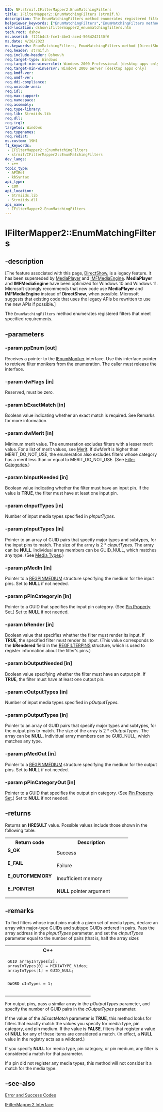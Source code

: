 ```yaml
---
UID: NF:strmif.IFilterMapper2.EnumMatchingFilters
title: IFilterMapper2::EnumMatchingFilters (strmif.h)
description: The EnumMatchingFilters method enumerates registered filters that meet specified requirements.
helpviewer_keywords: ["EnumMatchingFilters","EnumMatchingFilters method [DirectShow]","EnumMatchingFilters method [DirectShow]","IFilterMapper2 interface","IFilterMapper2 interface [DirectShow]","EnumMatchingFilters method","IFilterMapper2.EnumMatchingFilters","IFilterMapper2::EnumMatchingFilters","IFilterMapper2EnumMatchingFilters","dshow.ifiltermapper2_enummatchingfilters","strmif/IFilterMapper2::EnumMatchingFilters"]
old-location: dshow\ifiltermapper2_enummatchingfilters.htm
tech.root: dshow
ms.assetid: f121b4c3-fce1-4be3-ace4-5084242130f6
ms.date: 4/26/2023
ms.keywords: EnumMatchingFilters, EnumMatchingFilters method [DirectShow], EnumMatchingFilters method [DirectShow],IFilterMapper2 interface, IFilterMapper2 interface [DirectShow],EnumMatchingFilters method, IFilterMapper2.EnumMatchingFilters, IFilterMapper2::EnumMatchingFilters, IFilterMapper2EnumMatchingFilters, dshow.ifiltermapper2_enummatchingfilters, strmif/IFilterMapper2::EnumMatchingFilters
req.header: strmif.h
req.include-header: Dshow.h
req.target-type: Windows
req.target-min-winverclnt: Windows 2000 Professional [desktop apps only]
req.target-min-winversvr: Windows 2000 Server [desktop apps only]
req.kmdf-ver: 
req.umdf-ver: 
req.ddi-compliance: 
req.unicode-ansi: 
req.idl: 
req.max-support: 
req.namespace: 
req.assembly: 
req.type-library: 
req.lib: Strmiids.lib
req.dll: 
req.irql: 
targetos: Windows
req.typenames: 
req.redist: 
ms.custom: 19H1
f1_keywords:
 - IFilterMapper2::EnumMatchingFilters
 - strmif/IFilterMapper2::EnumMatchingFilters
dev_langs:
 - c++
topic_type:
 - APIRef
 - kbSyntax
api_type:
 - COM
api_location:
 - Strmiids.lib
 - Strmiids.dll
api_name:
 - IFilterMapper2.EnumMatchingFilters
---
```


# IFilterMapper2::EnumMatchingFilters


## -description

\[The feature associated with this page, [DirectShow](/windows/win32/directshow/directshow), is a legacy feature. It has been superseded by [MediaPlayer](/uwp/api/Windows.Media.Playback.MediaPlayer) and [IMFMediaEngine](/windows/win32/api/mfmediaengine/nn-mfmediaengine-imfmediaengine). **MediaPlayer** and **IMFMediaEngine** have been optimized for Windows 10 and Windows 11. Microsoft strongly recommends that new code use **MediaPlayer** and **IMFMediaEngine** instead of **DirectShow**, when possible. Microsoft suggests that existing code that uses the legacy APIs be rewritten to use the new APIs if possible.\]

The <code>EnumMatchingFilters</code> method enumerates registered filters that meet specified requirements.

## -parameters

### -param ppEnum [out]

Receives a pointer to the <a href="/windows/desktop/api/objidl/nn-objidl-ienummoniker">IEnumMoniker</a> interface. Use this interface pointer to retrieve filter monikers from the enumeration. The caller must release the interface.

### -param dwFlags [in]

Reserved, must be zero.

### -param bExactMatch [in]

Boolean value indicating whether an exact match is required. See Remarks for more information.

### -param dwMerit [in]

Minimum merit value. The enumeration excludes filters with a lesser merit value. For a list of merit values, see <a href="/windows/desktop/DirectShow/merit">Merit</a>. If <i>dwMerit</i> is higher than MERIT_DO_NOT_USE, the enumeration also excludes filters whose category has a merit less than or equal to MERIT_DO_NOT_USE. (See <a href="/windows/desktop/DirectShow/filter-categories">Filter Categories</a>.)

### -param bInputNeeded [in]

Boolean value indicating whether the filter must have an input pin. If the value is <b>TRUE</b>, the filter must have at least one input pin.

### -param cInputTypes [in]

Number of input media types specified in <i>pInputTypes</i>.

### -param pInputTypes [in]

Pointer to an array of GUID pairs that specify major types and subtypes, for the input pins to match. The size of the array is 2 * <i>cInputTypes</i>. The array can be <b>NULL</b>. Individual array members can be GUID_NULL, which matches any type. (See <a href="/windows/desktop/DirectShow/media-types">Media Types</a>.)

### -param pMedIn [in]

Pointer to a <a href="/windows/desktop/api/strmif/ns-strmif-regpinmedium">REGPINMEDIUM</a> structure specifying the medium for the input pins. Set to <b>NULL</b> if not needed.

### -param pPinCategoryIn [in]

Pointer to a GUID that specifies the input pin category. (See <a href="/windows/desktop/DirectShow/pin-property-set">Pin Property Set</a>.) Set to <b>NULL</b> if not needed.

### -param bRender [in]

Boolean value that specifies whether the filter must render its input. If <b>TRUE</b>, the specified filter must render its input. (This value corresponds to the <b>bRendered</b> field in the <a href="/windows/desktop/api/strmif/ns-strmif-regfilterpins">REGFILTERPINS</a> structure, which is used to register information about the filter's pins.)

### -param bOutputNeeded [in]

Boolean value specifying whether the filter must have an output pin. If <b>TRUE</b>, the filter must have at least one output pin.

### -param cOutputTypes [in]

Number of input media types specified in <i>pOutputTypes</i>.

### -param pOutputTypes [in]

Pointer to an array of GUID pairs that specify major types and subtypes, for the output pins to match. The size of the array is 2 * <i>cOutputTypes</i>. The array can be <b>NULL</b>. Individual array members can be GUID_NULL, which matches any type.

### -param pMedOut [in]

Pointer to a <a href="/windows/desktop/api/strmif/ns-strmif-regpinmedium">REGPINMEDIUM</a> structure specifying the medium for the output pins. Set to <b>NULL</b> if not needed.

### -param pPinCategoryOut [in]

Pointer to a GUID that specifies the output pin category. (See <a href="/windows/desktop/DirectShow/pin-property-set">Pin Property Set</a>.) Set to <b>NULL</b> if not needed.

## -returns

Returns an <b>HRESULT</b> value. Possible values include those shown in the following table.

<table>
<tr>
<th>Return code</th>
<th>Description</th>
</tr>
<tr>
<td width="40%">
<dl>
<dt><b>S_OK</b></dt>
</dl>
</td>
<td width="60%">
Success

</td>
</tr>
<tr>
<td width="40%">
<dl>
<dt><b>E_FAIL</b></dt>
</dl>
</td>
<td width="60%">
Failure

</td>
</tr>
<tr>
<td width="40%">
<dl>
<dt><b>E_OUTOFMEMORY</b></dt>
</dl>
</td>
<td width="60%">
Insufficient memory

</td>
</tr>
<tr>
<td width="40%">
<dl>
<dt><b>E_POINTER</b></dt>
</dl>
</td>
<td width="60%">
<b>NULL</b> pointer argument

</td>
</tr>
</table>

## -remarks

To find filters whose input pins match a given set of media types, declare an array with major-type GUIDs and subtype GUIDs ordered in pairs. Pass the array address in the <i>pInputTypes</i> parameter, and set the <i>cInputTypes</i> parameter equal to the number of pairs (that is, half the array size):

<div class="code"><span><table>
<tr>
<th>C++</th>
</tr>
<tr>
<td>
<pre>
GUID arrayInTypes[2];
arrayInTypes[0] = MEDIATYPE_Video;
arrayInTypes[1] = GUID_NULL;

DWORD cInTypes = 1;
</pre>
</td>
</tr>
</table></span></div>
For output pins, pass a similar array in the <i>pOutputTypes</i> parameter, and specify the number of GUID pairs in the <i>cOutputTypes</i> parameter.

If the value of the <i>bExactMatch</i> parameter is <b>TRUE</b>, this method looks for filters that exactly match the values you specify for media type, pin category, and pin medium. If the value is <b>FALSE</b>, filters that register a value of <b>NULL</b> for any of these items are considered a match. (In effect, a <b>NULL</b> value in the registry acts as a wildcard.)

If you specify <b>NULL</b> for media type, pin category, or pin medium, any filter is considered a match for that parameter.

If a pin did not register any media types, this method will not consider it a match for the media type.

## -see-also

<a href="/windows/desktop/DirectShow/error-and-success-codes">Error and Success Codes</a>



<a href="/windows/desktop/api/strmif/nn-strmif-ifiltermapper2">IFilterMapper2 Interface</a>